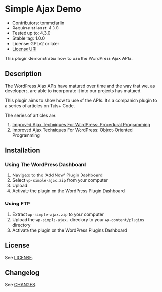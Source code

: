 # Simple Ajax Demo
* Contributors: tommcfarlin
* Requires at least: 4.3.0
* Tested up to: 4.3.0
* Stable tag: 1.0.0
* License: GPLv2 or later
* [License URI](http://www.gnu.org/licenses/gpl-2.0.html)

This plugin demonstrates how to use the WordPress Ajax APIs.

## Description

The WordPress Ajax APIs have matured over time and the way that we, as developers, are able to incorporate it into our projects has matured.

This plugin aims to show how to use of the APIs. It's a companion plugin to a series of articles on Tuts+ Code.

The series of articles are:

1. [Improved Ajax Techniques For WordPress: Procedural Programming](http://code.tutsplus.com/tutorials/improved-ajax-techniques-for-wordpress--cms-24854)
2. Improved Ajax Techniques For WordPress: Object-Oriented Programming

## Installation

### Using The WordPress Dashboard

1. Navigate to the 'Add New' Plugin Dashboard
2. Select `wp-simple-ajax.zip` from your computer
3. Upload
4. Activate the plugin on the WordPress Plugin Dashboard

### Using FTP

1. Extract `wp-simple-ajax.zip` to your computer
2. Upload the `wp-simple-ajax.` directory to your `wp-content/plugins` directory
3. Activate the plugin on the WordPress Plugins Dashboard

## License

See [LICENSE](LICENSE).

## Changelog

See [CHANGES](CHANGES.md).